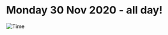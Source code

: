 # Monday 30 Nov 2020 - all day!
![Time](https://github.com/rich-ctm/today/workflows/Time/badge.svg)
